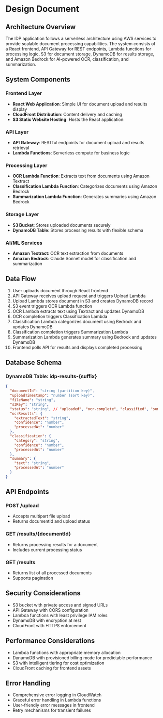 # Design Document

## Architecture Overview

The IDP application follows a serverless architecture using AWS services to provide scalable document processing capabilities. The system consists of a React frontend, API Gateway for REST endpoints, Lambda functions for processing logic, S3 for document storage, DynamoDB for results storage, and Amazon Bedrock for AI-powered OCR, classification, and summarization.

## System Components

### Frontend Layer
- **React Web Application**: Simple UI for document upload and results display
- **CloudFront Distribution**: Content delivery and caching
- **S3 Static Website Hosting**: Hosts the React application

### API Layer
- **API Gateway**: RESTful endpoints for document upload and results retrieval
- **Lambda Functions**: Serverless compute for business logic

### Processing Layer
- **OCR Lambda Function**: Extracts text from documents using Amazon Textract
- **Classification Lambda Function**: Categorizes documents using Amazon Bedrock
- **Summarization Lambda Function**: Generates summaries using Amazon Bedrock

### Storage Layer
- **S3 Bucket**: Stores uploaded documents securely
- **DynamoDB Table**: Stores processing results with flexible schema

### AI/ML Services
- **Amazon Textract**: OCR text extraction from documents
- **Amazon Bedrock**: Claude Sonnet model for classification and summarization

## Data Flow

1. User uploads document through React frontend
2. API Gateway receives upload request and triggers Upload Lambda
3. Upload Lambda stores document in S3 and creates DynamoDB record
4. S3 event triggers OCR Lambda function
5. OCR Lambda extracts text using Textract and updates DynamoDB
6. OCR completion triggers Classification Lambda
7. Classification Lambda categorizes document using Bedrock and updates DynamoDB
8. Classification completion triggers Summarization Lambda
9. Summarization Lambda generates summary using Bedrock and updates DynamoDB
10. Frontend polls API for results and displays completed processing

## Database Schema

### DynamoDB Table: idp-results-{suffix}
```json
{
  "documentId": "string (partition key)",
  "uploadTimestamp": "number (sort key)",
  "fileName": "string",
  "s3Key": "string",
  "status": "string", // "uploaded", "ocr-complete", "classified", "summarized"
  "ocrResults": {
    "extractedText": "string",
    "confidence": "number",
    "processedAt": "number"
  },
  "classification": {
    "category": "string",
    "confidence": "number",
    "processedAt": "number"
  },
  "summary": {
    "text": "string",
    "processedAt": "number"
  }
}
```

## API Endpoints

### POST /upload
- Accepts multipart file upload
- Returns documentId and upload status

### GET /results/{documentId}
- Returns processing results for a document
- Includes current processing status

### GET /results
- Returns list of all processed documents
- Supports pagination

## Security Considerations

- S3 bucket with private access and signed URLs
- API Gateway with CORS configuration
- Lambda functions with least privilege IAM roles
- DynamoDB with encryption at rest
- CloudFront with HTTPS enforcement

## Performance Considerations

- Lambda functions with appropriate memory allocation
- DynamoDB with provisioned billing mode for predictable performance
- S3 with intelligent tiering for cost optimization
- CloudFront caching for frontend assets

## Error Handling

- Comprehensive error logging in CloudWatch
- Graceful error handling in Lambda functions
- User-friendly error messages in frontend
- Retry mechanisms for transient failures
